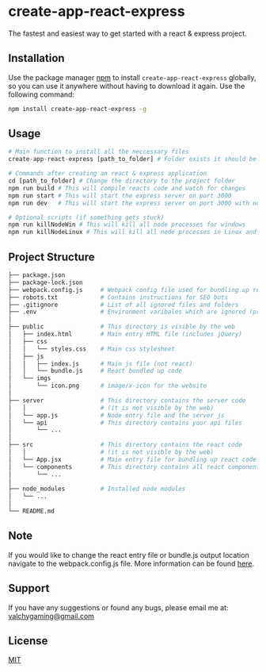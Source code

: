 # create-app-react-express

The fastest and easiest way to get started with a react & express project.

## Installation

Use the package manager [npm](https://docs.npmjs.com/cli/npm) to install `create-app-react-express` globally, so you can use it anywhere without having to download it again. Use the following command:

```bash
npm install create-app-react-express -g
```

## Usage

```python
# Main function to install all the neccessary files
create-app-react-express [path_to_folder] # Folder exists it should be empty

# Commands after creating an react & express application
cd [path_to_folder] # Change the directory to the project folder
npm run build # This will compile reacts code and watch for changes
npm run start # This will start the express server on port 3000
npm run dev   # This will start the express server on port 3000 with nodemon

# Optional scripts (if something gets stuck)
npm run killNodeWin # This will kill all node processes for windows
npm run killNodeLinux # This will kill all node processes in Linux and Mac Os
```

## Project Structure
```bash
├── package.json
├── package-lock.json
├── webpack.config.js     # Webpack config file used for bundling up react code
├── robots.txt            # Contains instructions for SEO bots
├── .gitignore            # List of all ignored files and folders
├── .env                  # Environment varibales which are ignored (private)
│
├── public                # This directory is visible by the web
│   ├── index.html        # Main entry HTML file (includes jQuery)
│   ├── css                  
│   │   └── styles.css    # Main css stylesheet
│   ├── js
│   │   ├── index.js      # Main js file (not react)
│   │   └── bundle.js     # React bundled up code
│   └── imgs
│       └── icon.png      # image/x-icon for the website
│
├── server                # This directory contains the server code
│   │                     # (it is not visible by the web)
│   └── app.js            # Node entry file and the server js
│   └── api               # This directory contains your api files
│       └── ...
│
├── src                   # This directory contains the react code
│   │                     # (it is not visible by the web)
│   └── App.jsx           # Main entry file for bundling up react code
│   └── components        # This directory contains all react components
│       └── ...
│
├── node_modules          # Installed node modules
│   └── ...
│
└── README.md
```

## Note
If you would like to change the react entry file or bundle.js output location navigate to the webpack.config.js file. More information can be found [here](https://webpack.js.org/configuration/).

## Support
If you have any suggestions or found any bugs, please email me at: valchygaming@gmail.com

## License
[MIT](https://choosealicense.com/licenses/mit/)